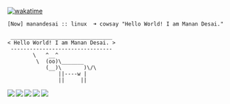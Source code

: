 [![wakatime](https://wakatime.com/badge/user/8c7cf8d8-c97f-489f-bf04-f286421abbc0.svg)](https://wakatime.com/@8c7cf8d8-c97f-489f-bf04-f286421abbc0)
```
[Now] manandesai :: linux  ➜ cowsay "Hello World! I am Manan Desai." 

 ________________________________
< Hello World! I am Manan Desai. >
 --------------------------------
        \   ^__^
         \  (oo)\_______
            (__)\       )\/\
                ||----w |
                ||     ||

```

<a href=https://manandesai54.github.io/my-v1 > <img src="https://img.icons8.com/fluency/48/000000/link.png"></img></a>
<a href=https://twitter.com/manandesai54 > <img align="left" src="https://img.icons8.com/color/48/000000/twitter.png"></img></a>
<a href=https://www.linkedin.com/in/manandesai54/ > <img align="left" src="https://img.icons8.com/color/48/000000/linkedin.png"></img></a>
<a href=https://medium.com/@MananDesai54 > <img align="left" src="https://img.icons8.com/color/48/000000/medium-monogram.png"></img></a>
<a href=https://www.facebook.com/manandesai5401 > <img align="left" src="https://img.icons8.com/color/48/000000/facebook-new.png"></img></a>


